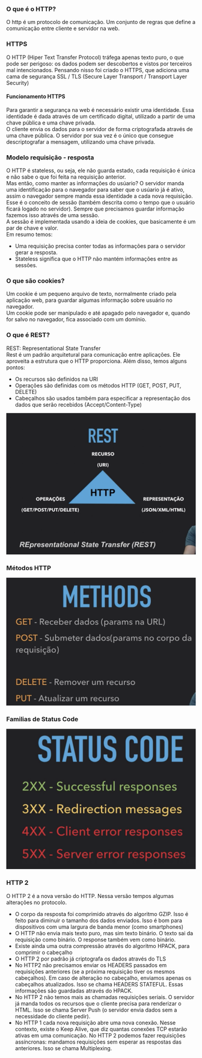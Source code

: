 ### O que é o HTTP?

O http é um protocolo de comunicação. Um conjunto de regras que define a comunicação entre cliente e servidor na web.

### HTTPS

O HTTP (Hiper Text Transfer Protocol) tráfega apenas texto puro, o que pode ser perigoso: os dados podem ser descobertos e vistos por terceiros mal intencionados. Pensando nisso foi criado o HTTPS, que adiciona uma cama de segurança SSL / TLS (Secure Layer Transport / Transport Layer Security)

#### Funcionamento HTTPS

Para garantir a segurança na web é necessário existir uma identidade. Essa identidade é dada através de um certificado digital, utilizado a partir de uma chave pública e uma chave privada.</br> 
O cliente envia os dados para o servidor de forma criptografada através de uma chave pública. O servidor por sua vez é o único que consegue descriptografar a mensagem, utilizando uma chave privada. 


### Modelo requisição - resposta

O HTTP é stateless, ou seja, ele não guarda estado, cada requisição é única e não sabe o que foi feita na requisição anterior. </br>
Mas então, como manter as informações do usúario?
O servidor manda uma identificação para o navegador para saber que o usúario já é ativo, assim o navegador sempre manda essa identidade a cada nova requisição. Esse é o conceito de sessão (também descrita como o tempo que o usuário ficará logado no servidor). Sempre que precisamos guardar informação fazemos isso através de uma sessão. </br>
A sessão é implementada usando a ideia de cookies, que basicamente é um par de chave e valor. </br>
Em resumo temos:

- Uma requisição precisa conter todas as informações para o servidor gerar a resposta.
- Stateless significa que o HTTP não mantém informações entre as sessões.

### O que são cookies?

Um cookie é um pequeno arquivo de texto, normalmente criado pela aplicação web, para guardar algumas informação sobre usuário no navegador. </br>
Um cookie pode ser manipulado e até apagado pelo navegador e, quando for salvo no navegador, fica associado com um domínio.

### O que é REST?

REST: Representational State Transfer </br>
Rest é um padrão arquitetural para comunicação entre aplicações. Ele aproveita a estrutura que o HTTP proporciona.
Além disso, temos alguns pontos:

- Os recursos são definidos na URI
- Operações são definidas com os métodos HTTP (GET, POST, PUT, DELETE)
- Cabeçalhos são usados também para especificar a representação dos dados que serão recebidos (Accept/Content-Type)

![REST](./imagem/rest.png)

### Métodos HTTP

![Métodos HTTP](./imagem/metodos.png)

### Familias de Status Code

![Tipos de status code](./imagem/status.png)

### HTTP 2

O HTTP 2 é a nova versão do HTTP. Nessa versão tempos algumas alterações no protocolo.

- O corpo da resposta foi comprimido através do algoritmo GZIP. Isso é feito para diminuir o tamanho dos dados enviados. Isso é bom para dispositivos com uma largura de banda menor (como smartphones)
- O HTTP não envia mais texto puro, mas sim texto binário. O texto sai da requisição como binário. O response também vem como binário.
- Existe ainda uma outra compressão através do algoritmo HPACK, para comprimir o cabeçalho
- O HTTP 2 por padrão já criptografa os dados através do TLS
- No HTTP2 não precisamos enviar os HEADERS passados em requisições anteriores (se a próxima requisição tiver os mesmos cabeçalhos). Em caso de alteração no cabeçalho, enviamos apenas os cabeçalhos atualizados. Isso se chama HEADERS STATEFUL. Essas informações são guardadas através do HPACK.
- No HTTP 2 não temos mais as chamadas requisições seriais. O servidor já manda todos os recursos que o cliente precisa para renderizar o HTML. Isso se chama Server Push (o servidor envia dados sem a necessidade do cliente pedir).
- No HTTP 1 cada nova requisição abre uma nova conexão. Nesse contexto, existe o Keep Alive, que diz quantas conexões TCP estarão ativas em uma comunicação. No HTTP 2 podemos fazer requisições assíncronas: mandamos requisições sem esperar as respostas das anteriores. Isso se chama Multiplexing.